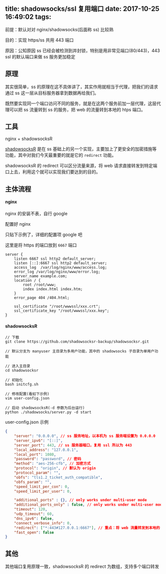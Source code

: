 title: shadowsocks/ssl 复用端口
date: 2017-10-25 16:49:02
tags:
---

前提：默认对对 nginx/shadowsocks(后面称 ss) 比较熟

目的：实现 https/ss 共用 443 端口

原因：公知原因 ss 已经会被检测到并封锁，特别是用非常见端口(80/443)，443 ssl 的默认端口来做 ss 服务更加稳定

## 原理

其实很简单，ss 的原理在这不具体讲了，其实作用就相当于代理，把我们的请求通过 ss 这一层从目标服务器拿到数据再给我们。

既然要实现同一个端口访问不同的服务，就是在这两个服务前加一层代理，这层代理可以把 ss 流量转到 ss 的服务，把 web 的流量转到本地的 htps 端口。

## 工具

nginx + shadowsocksR

[shadowsocksR](https://github.com/shadowsocksr-backup/shadowsocksr) 是在 ss 基础上的另一个实现，主要加上了更安全的加密措施等功能，其中对我们今天最重要的就是它的 `redirect` 功能。

shadowsocksR 的 redirect 可以区分流量来源，将 web 请求直接转发到特定端口上去，利用这个就可以实现我们要达到的目的。

## 主体流程

#### nginx

nginx 的安装不表，自行 google

配置好 nginx

只贴下示例了，详细的配置项 google 吧

这里是将 https 的端口放到 `6667` 端口

```
server {
	listen 6667 ssl http2 default_server;
	listen [::]:6667 ssl http2 default_server;
	access_log  /var/log/nginx/www/access.log;
	error_log /var/log/nginx/www/error.log;
	server_name example.com;
	location / {
		root /root/www;
		index index.html index.htm;
	}
	error_page 404 /404.html;

	ssl_certificate "/root/wwwssl/xxx.crt";
	ssl_certificate_key "/root/wwwssl/xxx.key";
}
```

#### shadowsocksR

```
// 下载
git clone https://github.com/shadowsocksr-backup/shadowsocksr.git  
```

```
// 默认分支为 manyuser 主目录为多用户功能，其中的 shadowsocks 子目录为单用户功能  
```

```
// 进入主目录
cd shadowsocksr  
```

```
// 初始化
bash initcfg.sh  
```

```
// 修改配置(看如下示例)
vim user-config.json  
```

```
// 启动 shadowsocksR(-d 参数为后台运行)
python ./shadowsocks/server.py -d start  
```

user-config.json 示例

```json
{
    "server": "0.0.0.0", // ss 服务地址，以本机为 ss 服务端设置为 0.0.0.0
    "server_ipv6": "[::]",
    "server_port": 443, // ss 服务器端口，复用 ssl 所以为 443
    "local_address": "127.0.0.1",
    "local_port": 1080,
    "password": "password", // 密码
    "method": "aes-256-cfb", // 加密方式
    "protocol": "origin", // 默认为 origin
    "protocol_param": "",
    "obfs": "tls1.2_ticket_auth_compatible",
    "obfs_param": "",
    "speed_limit_per_con": 0,
    "speed_limit_per_user": 0,

    "additional_ports" : {}, // only works under multi-user mode
    "additional_ports_only" : false, // only works under multi-user mode
    "timeout": 120,
    "udp_timeout": 60,
    "dns_ipv6": false,
    "connect_verbose_info": 0,
    "redirect": ["*:443#127.0.0.1:6667"], // 重点：将 web 流量转发到本地的 6667 端口
    "fast_open": false
}
```

## 其他

其他端口复用原理一致，shadowsocksR 的 redirect 为数组，支持多个端口转发

